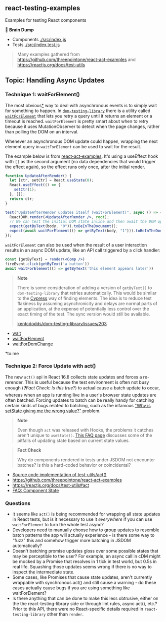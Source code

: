 react-testing-examples
----------------------

Examples for testing React components

🚧 **Brain Dump**

- Components [./src/index.js](./src/index.js)
- Tests [./src/index.test.js](./src/index.test.js)

> Many examples gathered from https://github.com/threepointone/react-act-examples and https://reactjs.org/docs/test-utils

## Topic: Handling Async Updates

### Technique 1: waitForElement()

The most obvious[\*](#ymmv) way to deal with asynchronous events is to simply wait for something to happen. In [`dom-testing-library`][dtl] there is a utility called [`waitForElement`][waitforelement] that lets you retry a query until it returns an element or a timeout is reached. `waitForElement` is pretty smart about when to retry because it uses MutationObserver to detect when the page changes, rather than polling the DOM on an interval.

Whenever an asynchronous DOM update could happen, wrapping the next element query in `waitForElement` can be used to wait for the result.

The example below is from [react-act-examples][react-act-examples]. It's using a useEffect hook with `[]` as the second argument (no data dependencies that would trigger the effect again), so the effect runs only once, after the initial render.

```jsx
function UpdateAfterRender() {
  let [ctr, setCtr] = React.useState(0);
  React.useEffect(() => {
    setCtr(1);
  }, []);
  return ctr;
}
```

```jsx
test("UpdateAfterRender updates itself (waitForElement)", async () => {
  ReactDOM.render(<UpdateAfterRender />, root);
  // We can test the initial DOM state inline and then await the DOM update
  expect(getByText(body, "0")).toBeInTheDocument();
  expect(await waitForElement(() => getByText(body, "1"))).toBeInTheDocument();
});
```

`waitForElement` can also be used when the result of a user interaction results in an async DOM update, like an API call triggered by a click handler:

```jsx
const {getByText} = render(<Comp />)
fireEvent.click(getByText('a button'))
await waitForElement(() => getByText('this element appears later'))
```

> **Note**
>
> There is some consideration of adding a version of `getByText()` to `dom-testing-library` that retries automatically. This would be similar to the [Cypress](https://cypress.io) way of finding elements. The idea is to reduce test flakiness by assuming asynchronicity and delays are normal parts of an application, at the expense of potentially less control over the exact timing of the test. The sync version would still be available.
> 
> [kentcdodds/dom-testing-library/issues/203](https://github.com/kentcdodds/dom-testing-library/issues/203)

- [wait](https://testing-library.com/docs/api-async#wait)
- [waitForElement](https://testing-library.com/docs/api-async#waitforelement)
- [waitForDomChange](https://testing-library.com/docs/api-async#waitfordomchange)

<a id="ymmv"></a>
\*to me

### Technique 2: Force Update with act()

The new `act()` api in React 16.8 collects state updates and forces a re-rerender. This is useful because the test environment is often not busy enough (_❓Fact Check: Is this true?_) to actual cause a batch update to occur, whereas when an app is running live in a user's browser state updates are often batched. Forcing updates to batch can be really handy for catching certain kinds of bugs related to batching, such as the infamous ["Why is setState giving me the wrong value?"](https://reactjs.org/docs/faq-state.html#why-is-setstate-giving-me-the-wrong-value) problem. 

> **Note**
>
> Even though `act` was released with Hooks, the problems it catches aren't unique to `useState()`. [This FAQ page](https://reactjs.org/docs/faq-state.html) discusses some of the pitfalls of updating state based on current state values.

> **Fact Check**
>
> Why do components rendered in tests under JSDOM not encounter batches? Is this a hard-coded behavior or coincidental?

- [Source code implementation of test-utils/act()](https://github.com/facebook/react/blob/1493abd7e0e8a3c9c09285c1b990ecb79a53e640/packages/react-dom/src/test-utils/ReactTestUtils.js#L393-L445)
- https://github.com/threepointone/react-act-examples
- https://reactjs.org/docs/test-utils#act
- [FAQ: Component State](https://reactjs.org/docs/faq-state.html)

### Questions

- It seems like `act()` is being recommended for wrapping all state updates in React tests, but is it necessary to use it _everywhere_ if you can use `waitForElement` to turn the whole test async?
- Developers need to manually choose how to group updates to resemble batch patterns the app will actually experience - is there some way to "fuzz" this and somehow trigger more batching in JSDOM automatically?
- Doesn't batching promise updates gloss over some possible states that may be perceptible to the user? For example, an async call in cDM might be mocked by a Promise that resolves in 1 tick in test world, but 0.5s in real life. Squashing those updates seems wrong if there is no way to inspect the intermediate state.
- Some cases, like Promises that cause state updates, aren't currently wrappable with synchronous act() and still cause a warning - do these cases actually cause bugs if you are using something like waitForElement?
- Is there anything that can be done to make this less obtrusive, either on the the react-testing-library side or through lint rules, async act(), etc.? Prior to this API, there were no React-specific details required in `react-testing-library` other than `render`.

[dtl]: https://testing-library.com
[waitforelement]: https://testing-library.com/docs/api-async
[react-act-examples]:  https://github.com/threepointone/react-act-examples

